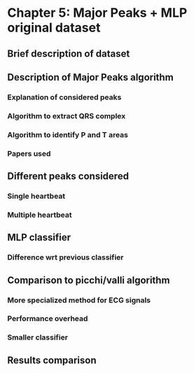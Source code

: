 # Chapter 5: Major Peaks + MLP original dataset

## Brief description of dataset

## Description of Major Peaks algorithm
### Explanation of considered peaks
### Algorithm to extract QRS complex
### Algorithm to identify P and T areas
### Papers used

## Different peaks considered
### Single heartbeat
### Multiple heartbeat

## MLP classifier
### Difference wrt previous classifier

## Comparison to picchi/valli algorithm
### More specialized method for ECG signals
### Performance overhead
### Smaller classifier

## Results comparison
